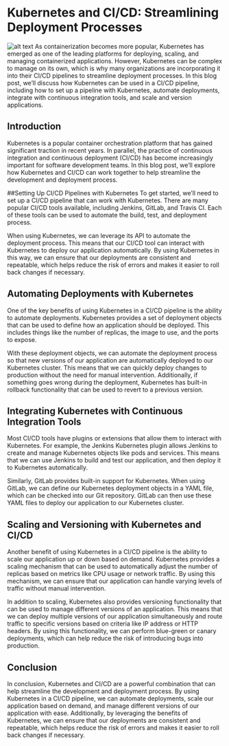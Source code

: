 # Kubernetes and CI/CD: Streamlining Deployment Processes
![alt text](https://www.google.com/imgres?imgurl=https%3A%2F%2Fcdn.thenewstack.io%2Fmedia%2F2018%2F07%2Fd00605db-c1cdpiplin.png&imgrefurl=https%3A%2F%2Fthenewstack.io%2Fci-cd-with-kubernetes-tools-and-practices%2F&tbnid=L8JrA4WErK5s6M&vet=12ahUKEwjdj_azsqf9AhULmCcCHaWRC0EQMygAegUIARDBAQ..i&docid=BCKtYyHy0yNakM&w=975&h=600&q=kubernetes%20ci%20cd%20pipeline&ved=2ahUKEwjdj_azsqf9AhULmCcCHaWRC0EQMygAegUIARDBAQ)
As containerization becomes more popular, Kubernetes has emerged as one of the leading platforms for deploying, scaling, and managing containerized applications. However, Kubernetes can be complex to manage on its own, which is why many organizations are incorporating it into their CI/CD pipelines to streamline deployment processes. In this blog post, we’ll discuss how Kubernetes can be used in a CI/CD pipeline, including how to set up a pipeline with Kubernetes, automate deployments, integrate with continuous integration tools, and scale and version applications.

## Introduction
Kubernetes is a popular container orchestration platform that has gained significant traction in recent years. In parallel, the practice of continuous integration and continuous deployment (CI/CD) has become increasingly important for software development teams. In this blog post, we’ll explore how Kubernetes and CI/CD can work together to help streamline the development and deployment process.

##Setting Up CI/CD Pipelines with Kubernetes
To get started, we’ll need to set up a CI/CD pipeline that can work with Kubernetes. There are many popular CI/CD tools available, including Jenkins, GitLab, and Travis CI. Each of these tools can be used to automate the build, test, and deployment process.

When using Kubernetes, we can leverage its API to automate the deployment process. This means that our CI/CD tool can interact with Kubernetes to deploy our application automatically. By using Kubernetes in this way, we can ensure that our deployments are consistent and repeatable, which helps reduce the risk of errors and makes it easier to roll back changes if necessary.

## Automating Deployments with Kubernetes
One of the key benefits of using Kubernetes in a CI/CD pipeline is the ability to automate deployments. Kubernetes provides a set of deployment objects that can be used to define how an application should be deployed. This includes things like the number of replicas, the image to use, and the ports to expose.

With these deployment objects, we can automate the deployment process so that new versions of our application are automatically deployed to our Kubernetes cluster. This means that we can quickly deploy changes to production without the need for manual intervention. Additionally, if something goes wrong during the deployment, Kubernetes has built-in rollback functionality that can be used to revert to a previous version.

## Integrating Kubernetes with Continuous Integration Tools
Most CI/CD tools have plugins or extensions that allow them to interact with Kubernetes. For example, the Jenkins Kubernetes plugin allows Jenkins to create and manage Kubernetes objects like pods and services. This means that we can use Jenkins to build and test our application, and then deploy it to Kubernetes automatically.

Similarly, GitLab provides built-in support for Kubernetes. When using GitLab, we can define our Kubernetes deployment objects in a YAML file, which can be checked into our Git repository. GitLab can then use these YAML files to deploy our application to our Kubernetes cluster.

## Scaling and Versioning with Kubernetes and CI/CD
Another benefit of using Kubernetes in a CI/CD pipeline is the ability to scale our application up or down based on demand. Kubernetes provides a scaling mechanism that can be used to automatically adjust the number of replicas based on metrics like CPU usage or network traffic. By using this mechanism, we can ensure that our application can handle varying levels of traffic without manual intervention.

In addition to scaling, Kubernetes also provides versioning functionality that can be used to manage different versions of an application. This means that we can deploy multiple versions of our application simultaneously and route traffic to specific versions based on criteria like IP address or HTTP headers. By using this functionality, we can perform blue-green or canary deployments, which can help reduce the risk of introducing bugs into production.

## Conclusion
In conclusion, Kubernetes and CI/CD are a powerful combination that can help streamline the development and deployment process. By using Kubernetes in a CI/CD pipeline, we can automate deployments, scale our application based on demand, and manage different versions of our application with ease. Additionally, by leveraging the benefits of Kubernetes, we can ensure that our deployments are consistent and repeatable, which helps reduce the risk of errors and makes it easier to roll back changes if necessary.
